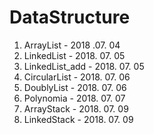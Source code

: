 # DataStructure

1. ArrayList        - 2018 .07. 04
2. LinkedList       - 2018. 07. 05
3. LinkedList_add   - 2018. 07. 05
4. CircularList     - 2018. 07. 06
5. DoublyList       - 2018. 07. 06
6. Polynomia        - 2018. 07. 07
7. ArrayStack       - 2018. 07. 09
8. LinkedStack      - 2018. 07. 09
